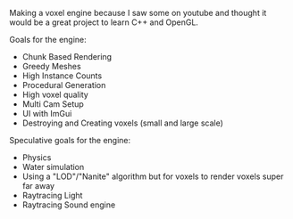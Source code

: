 Making a voxel engine because I saw some on youtube and thought it would be a great project to learn C++ and OpenGL.

Goals for the engine:
- Chunk Based Rendering
- Greedy Meshes
- High Instance Counts
- Procedural Generation
- High voxel quality
- Multi Cam Setup
- UI with ImGui
- Destroying and Creating voxels (small and large scale)

Speculative goals for the engine:
- Physics
- Water simulation
- Using a "LOD"/"Nanite" algorithm but for voxels to render voxels super far away
- Raytracing Light
- Raytracing Sound engine

